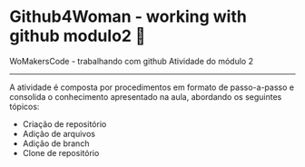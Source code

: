 # Github4Woman - working with github modulo2 📝
WoMakersCode - trabalhando com github Atividade do módulo 2

***

A atividade é composta por procedimentos em formato de passo-a-passo e consolida o conhecimento apresentado na aula, abordando os seguintes tópicos:

- Criação de repositório
- Adição de arquivos
- Adição de branch
- Clone de repositório
